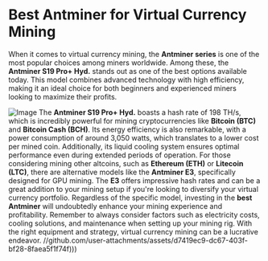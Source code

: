 # Best Antminer for Virtual Currency Mining
When it comes to virtual currency mining, the **Antminer series** is one of the most popular choices among miners worldwide. Among these, the **Antminer S19 Pro+ Hyd.** stands out as one of the best options available today. This model combines advanced technology with high efficiency, making it an ideal choice for both beginners and experienced miners looking to maximize their profits.

![Image](https://github.com/user-attachments/assets/d7419ec9-dc67-403f-bf28-8faea5f1f74f)
The **Antminer S19 Pro+ Hyd.** boasts a hash rate of 198 TH/s, which is incredibly powerful for mining cryptocurrencies like **Bitcoin (BTC)** and **Bitcoin Cash (BCH)**. Its energy efficiency is also remarkable, with a power consumption of around 3,050 watts, which translates to a lower cost per mined coin. Additionally, its liquid cooling system ensures optimal performance even during extended periods of operation.
For those considering mining other altcoins, such as **Ethereum (ETH)** or **Litecoin (LTC)**, there are alternative models like the **Antminer E3**, specifically designed for GPU mining. The **E3** offers impressive hash rates and can be a great addition to your mining setup if you're looking to diversify your virtual currency portfolio.
Regardless of the specific model, investing in the **best Antminer** will undoubtedly enhance your mining experience and profitability. Remember to always consider factors such as electricity costs, cooling solutions, and maintenance when setting up your mining rig. With the right equipment and strategy, virtual currency mining can be a lucrative endeavor. 
 //github.com/user-attachments/assets/d7419ec9-dc67-403f-bf28-8faea5f1f74f)))
